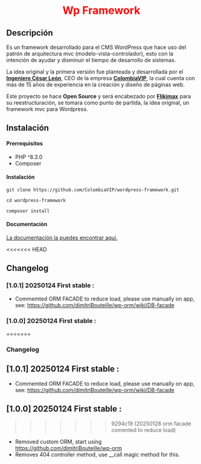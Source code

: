 <h1 align="center" style="color: red !important;">Wp Framework</h1>

## Descripción

<p>Es un framework desarrollado para el CMS WordPress que hace uso del patrón de arquitectura mvc (modelo-vista-controlador), esto con la intención de ayudar y disminuir el tiempo de desarrollo de sistemas.

La idea original y la primera versión fue planteada y desarrollada por el <strong><a href="https://www.linkedin.com/in/ingenieroleon">Ingeniero César León</a></strong>, CEO de la empresa <strong><a href="https://colombiavip.com">ColombiaVIP</a></strong>, la cual cuenta con más de 15 años de experiencia en la creación y diseño de páginas web.

Este proyecto se hace <strong>Open Source</strong> y será encabezado por <strong><a href="https://flikimax.com">Flikimax</a></strong> para su reestructuración, se tomara como punto de partida, la idea original, un framework mvc para Wordpress.</p>

## Instalación

#### Prerrequisitos

- PHP ^8.3.0
- Composer

#### Instalación

```
git clone https://github.com/ColombiaVIP/wordpress-framework.git
```

```
cd wordpress-framework
```

```
composer install
```

#### Documentación

[La documentación la puedes encontrar aquí.](https://docs.wordpress-framework.com/docs)

<<<<<<< HEAD
## Changelog

### [1.0.1] 20250124 First stable :
* Commemted ORM FACADE to reduce load, please use manually on app, see: https://github.com/dimitriBouteille/wp-orm/wiki/DB-facade

### [1.0.0] 20250124 First stable :
=======
### Changelog

## [1.0.1] 20250124 First stable :
* Commemted ORM FACADE to reduce load, please use manually on app, see: https://github.com/dimitriBouteille/wp-orm/wiki/DB-facade

## [1.0.0] 20250124 First stable :
>>>>>>> 9294c19 (20250128 orm facade comented to reduce load)
* Removed custom ORM, start using https://github.com/dimitriBouteille/wp-orm
* Removes 404 controller method, use __call magic method for this.
